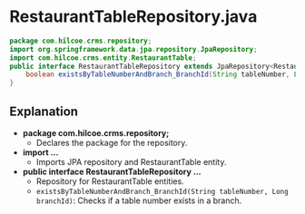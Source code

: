# RestaurantTableRepository.java

```java
package com.hilcoe.crms.repository;
import org.springframework.data.jpa.repository.JpaRepository;
import com.hilcoe.crms.entity.RestaurantTable;
public interface RestaurantTableRepository extends JpaRepository<RestaurantTable, Long> {
    boolean existsByTableNumberAndBranch_BranchId(String tableNumber, Long branchId);
}
```

## Explanation

- **package com.hilcoe.crms.repository;**
  - Declares the package for the repository.
- **import ...**
  - Imports JPA repository and RestaurantTable entity.
- **public interface RestaurantTableRepository ...**
  - Repository for RestaurantTable entities.
  - `existsByTableNumberAndBranch_BranchId(String tableNumber, Long branchId)`: Checks if a table number exists in a branch.
